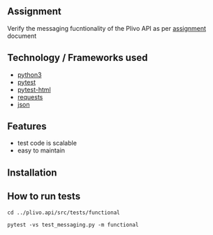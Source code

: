 ## Assignment
Verify the messaging fucntionality of the Plivo API as per [assignment](https://github.com/rupesharlekar/plivo.api/blob/master/Message%20API.pdf) document

## Technology / Frameworks used
- [python3](https://www.python.org/)
- [pytest](https://docs.pytest.org/en/latest/)
- [pytest-html](https://pypi.org/project/pytest-html/)
- [requests](http://docs.python-requests.org/en/master/)
- [json](https://www.json.org/)

## Features
- test code is scalable
- easy to maintain

## Installation


## How to run tests
```cd ../plivo.api/src/tests/functional```

```pytest -vs test_messaging.py -m functional```
